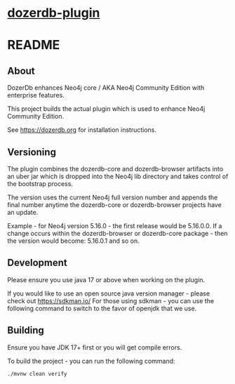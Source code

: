 # [dozerdb-plugin](https://github.com/DozerDB/dozerdb-plugin)

# README


## About 
DozerDb enhances Neo4j core / AKA Neo4j Community Edition with enterprise features.

This project builds the actual plugin which is used to enhance Neo4j Community Edition. 

See https://dozerdb.org for installation instructions.

## Versioning
The plugin combines the dozerdb-core and dozerdb-browser artifacts into an uber jar which is dropped into the Neo4j lib directory and takes control of the bootstrap process.

The version uses the current Neo4j full version number and appends the final number anytime the dozerdb-core or dozerdb-browser projects have an update.

Example - for Neo4j version 5.16.0 - the first release would be 5.16.0.0.
If a change occurs within the dozerdb-browser or dozerdb-core package - then the version would become:  5.16.0.1 and so on.

## Development
Please ensure you use java 17 or above when working on the plugin.

If you would like to use an open source java version manager - please check out https://sdkman.io/
For those using sdkman - you can use the following command to switch to the favor of openjdk that we use.



## Building
Ensure you have JDK 17+ first or you will get compile errors.

To build the project - you can run the following command:
```
./mvnw clean verify 
```
